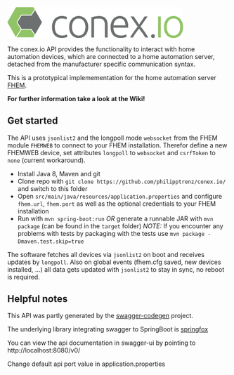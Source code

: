 <img src="img/logo.png" alt="our logo" width="400">

The conex.io API provides the functionality to interact with home automation devices, which are connected to a home automation server, detached from the manufacturer specific communication syntax.

This is a prototypical implemementation for the home automation server [FHEM](https://fhem.de/).

**For further information take a look at the Wiki!**

## Get started

The API uses `jsonlist2` and the longpoll mode `websocket` from the FHEM module `FHEMWEB` to connect to your FHEM installation.
Therefor define a new FHEMWEB device, set attributes `longpoll` to `websocket` and `csrfToken` to `none` (current workaround).

* Install Java 8, Maven and git
* Clone repo with `git clone https://github.com/philipptrenz/conex.io/` and switch to this folder
* Open `src/main/java/resources/application.properties` and configure `fhem.url`, `fhem.port` as well as the optional credentials to your FHEM installation
* Run with `mvn spring-boot:run` *OR* generate a runnable JAR with `mvn package` (can be found in the `target` folder)
*NOTE:* If you encounter any problems with tests by packaging with the tests use `mvn package -Dmaven.test.skip=true`

The software fetches all devices via `jsonlist2` on boot and receives updates by `longpoll`. Also on global events (fhem.cfg saved, new devices installed, ...) all data gets updated with `jsonlist2` to stay in sync, no reboot is required.


## Helpful notes

This API was partly generated by the [swagger-codegen](https://github.com/swagger-api/swagger-codegen) project. 

The underlying library integrating swagger to SpringBoot is [springfox](https://github.com/springfox/springfox)  

You can view the api documentation in swagger-ui by pointing to  http://localhost:8080/v0/

Change default api port value in application.properties
